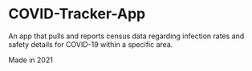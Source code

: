 # COVID-Tracker-App

An app that pulls and reports census data regarding infection rates and safety details for COVID-19 within a specific area.

Made in 2021
